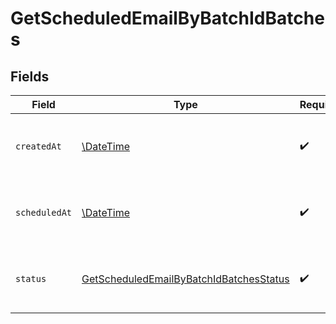 # GetScheduledEmailByBatchIdBatches


## Fields

| Field                                                                                                     | Type                                                                                                      | Required                                                                                                  | Description                                                                                               |
| --------------------------------------------------------------------------------------------------------- | --------------------------------------------------------------------------------------------------------- | --------------------------------------------------------------------------------------------------------- | --------------------------------------------------------------------------------------------------------- |
| `createdAt`                                                                                               | [\DateTime](https://www.php.net/manual/en/class.datetime.php)                                             | :heavy_check_mark:                                                                                        | Datetime on which the batch was scheduled                                                                 |
| `scheduledAt`                                                                                             | [\DateTime](https://www.php.net/manual/en/class.datetime.php)                                             | :heavy_check_mark:                                                                                        | Datetime for which the batch was scheduled                                                                |
| `status`                                                                                                  | [GetScheduledEmailByBatchIdBatchesStatus](../../models/shared/GetScheduledEmailByBatchIdBatchesStatus.md) | :heavy_check_mark:                                                                                        | Current status of the scheduled batch                                                                     |